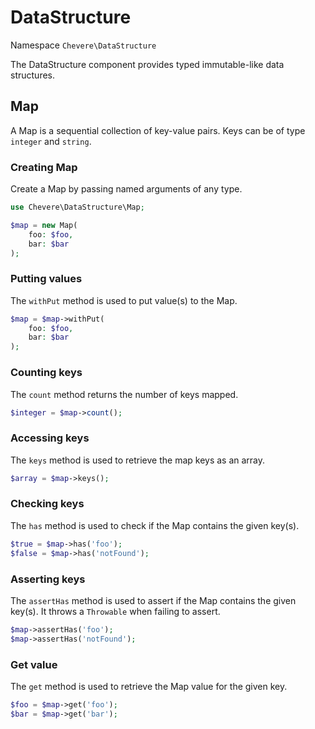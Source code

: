 # DataStructure

Namespace `Chevere\DataStructure`

The DataStructure component provides typed immutable-like data structures.

## Map

A Map is a sequential collection of key-value pairs. Keys can be of type `integer` and `string`.

### Creating Map

Create a Map by passing named arguments of any type.

```php
use Chevere\DataStructure\Map;

$map = new Map(
    foo: $foo,
    bar: $bar
);
```

### Putting values

The `withPut` method is used to put value(s) to the Map.

```php
$map = $map->withPut(
    foo: $foo,
    bar: $bar
);
```

### Counting keys

The `count` method returns the number of keys mapped.

```php
$integer = $map->count();
```

### Accessing keys

The `keys` method is used to retrieve the map keys as an array.

```php
$array = $map->keys();
```

### Checking keys

The `has` method is used to check if the Map contains the given key(s).

```php
$true = $map->has('foo');
$false = $map->has('notFound');
```

### Asserting keys

The `assertHas` method is used to assert if the Map contains the given key(s). It throws a `Throwable` when failing to assert.

```php
$map->assertHas('foo');
$map->assertHas('notFound');
```

### Get value

The `get` method is used to retrieve the Map value for the given key.

```php
$foo = $map->get('foo');
$bar = $map->get('bar');
```
